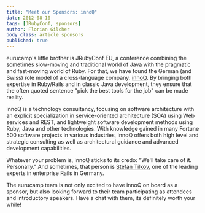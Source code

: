 ```yaml
---
title: "Meet our Sponsors: innoQ"
date: 2012-08-10
tags: [JRubyConf, sponsors]
author: Florian Gilcher
body_class: article sponsors
published: true
---
```


eurucamp's little brother is JRubyConf EU, a conference combining the sometimes slow-moving and traditional world of Java with the pragmatic and fast-moving world of Ruby. For that, we have found the German (and Swiss) role model of a cross-language company: [innoQ](http://innoq.com). By bringing both expertise in Ruby/Rails and in classic Java development, they ensure that the often quoted sentence "pick the best tools for the job" can be made reality.

innoQ is a technology consultancy, focusing on software architecture with an explicit specialization in service-oriented architecture (SOA) using Web services and REST, and lightweight software development methods using Ruby, Java and other technologies. With knowledge gained in many Fortune 500 software projects in various industries, innoQ offers both high level and strategic consulting as well as architectural guidance and advanced development capabilities.

Whatever your problem is, innoQ sticks to its credo: &quot;We'll take care of it. Personally.&quot; And sometimes, that person is [Stefan Tilkov](http://www.innoq.com/blog/st/about/), one of the leading experts in enterprise Rails in Germany.

The eurucamp team is not only excited to have innoQ on board as a sponsor, but also looking forward to their team participating as attendees and introductory speakers. Have a chat with them, its definitely worth your while!
